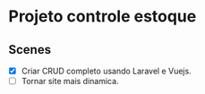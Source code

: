 # Projeto controle estoque
## Scenes

- [x] Criar CRUD completo usando Laravel e Vuejs.
- [ ] Tornar site mais dinamica.
